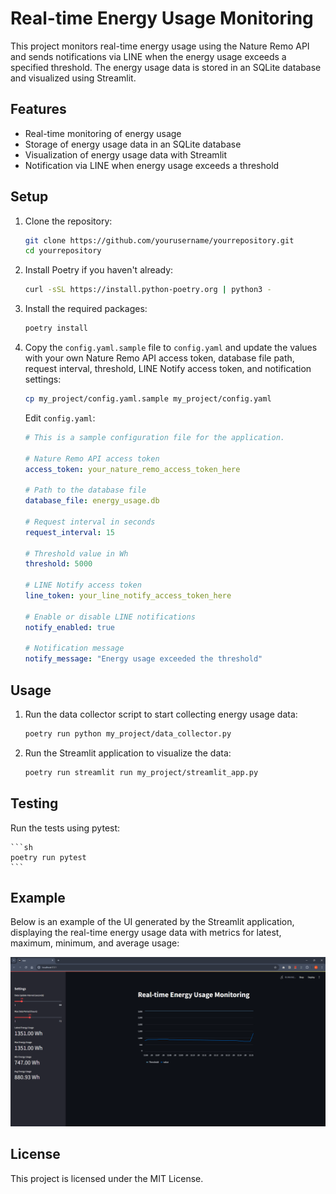 # Real-time Energy Usage Monitoring

This project monitors real-time energy usage using the Nature Remo API and sends notifications via LINE when the energy usage exceeds a specified threshold. The energy usage data is stored in an SQLite database and visualized using Streamlit.

## Features

- Real-time monitoring of energy usage
- Storage of energy usage data in an SQLite database
- Visualization of energy usage data with Streamlit
- Notification via LINE when energy usage exceeds a threshold

## Setup

1. Clone the repository:

    ```sh
    git clone https://github.com/yourusername/yourrepository.git
    cd yourrepository
    ```

2. Install Poetry if you haven't already:

    ```sh
    curl -sSL https://install.python-poetry.org | python3 -
    ```

3. Install the required packages:

    ```sh
    poetry install
    ```

4. Copy the `config.yaml.sample` file to `config.yaml` and update the values with your own Nature Remo API access token, database file path, request interval, threshold, LINE Notify access token, and notification settings:

    ```sh
    cp my_project/config.yaml.sample my_project/config.yaml
    ```

    Edit `config.yaml`:

    ```yaml
    # This is a sample configuration file for the application.

    # Nature Remo API access token
    access_token: your_nature_remo_access_token_here

    # Path to the database file
    database_file: energy_usage.db

    # Request interval in seconds
    request_interval: 15

    # Threshold value in Wh
    threshold: 5000

    # LINE Notify access token
    line_token: your_line_notify_access_token_here

    # Enable or disable LINE notifications
    notify_enabled: true

    # Notification message
    notify_message: "Energy usage exceeded the threshold"
    ```

## Usage

1. Run the data collector script to start collecting energy usage data:

    ```sh
    poetry run python my_project/data_collector.py
    ```

2. Run the Streamlit application to visualize the data:

    ```sh
    poetry run streamlit run my_project/streamlit_app.py
    ```

## Testing

Run the tests using pytest:

    ```sh
    poetry run pytest
    ```

## Example

Below is an example of the UI generated by the Streamlit application, displaying the real-time energy usage data with metrics for latest, maximum, minimum, and average usage:

![Example Graph](screenshot/app_screenshot.png)

## License

This project is licensed under the MIT License.